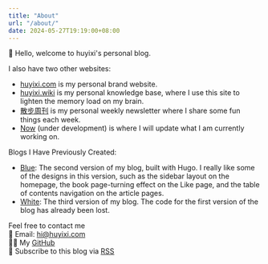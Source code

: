 ```yaml
---
title: "About"
url: "/about/"
date: 2024-05-27T19:19:00+08:00
---
```


👋 Hello, welcome to huyixi's personal blog.

I also have two other websites:

- [huyixi.com](https://huyixi.com) is my personal brand website.
- [huyixi.wiki](https://huyixi.wiki) is my personal knowledge base, where I use this site to lighten the memory load on my brain.
- [散步周刊](https://weekly.huyixi.com) is my personal weekly newsletter where I share some fun things each week.
- [Now](https://now.huyixi.com) (under development) is where I will update what I am currently working on.

Blogs I Have Previously Created:

- [Blue](https://blue.huyixi.com/zh/): The second version of my blog, built with Hugo. I really like some of the designs in this version, such as the sidebar layout on the homepage, the book page-turning effect on the Like page, and the table of contents navigation on the article pages.
- [White](https://white.huyixi.com): The third version of my blog.
  The code for the first version of the blog has already been lost.

Feel free to contact me  
📮 Email: [hi@huyixi.com](mailto:hi@huyixi.com)  
🧑‍💻 My [GitHub](https://github.com/huyixi)  
📰 Subscribe to this blog via [RSS](/index.xml)
